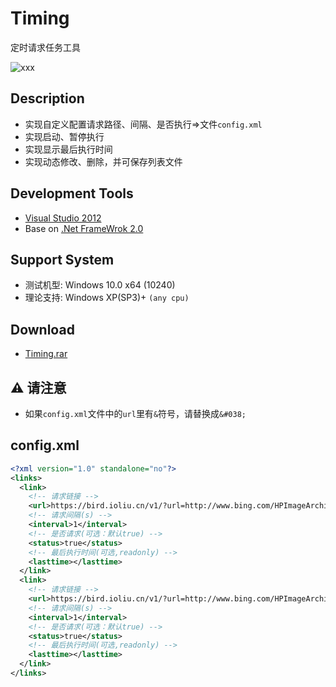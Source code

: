 # Timing 
定时请求任务工具

![xxx](https://ws2.sinaimg.cn/large/6dcfd1b8gw1f812hj1hzoj20fk084gmx.jpg)

## Description
 - 实现自定义配置请求路径、间隔、是否执行=>文件`config.xml`
 - 实现启动、暂停执行
 - 实现显示最后执行时间
 - 实现动态修改、删除，并可保存列表文件

## Development Tools
 - [Visual Studio 2012](https://www.visualstudio.com)
 - Base on [.Net FrameWrok 2.0](https://www.microsoft.com/en-us/download/details.aspx?id=1639)

## Support System
 - 测试机型: Windows 10.0 x64 (10240)
 - 理论支持: Windows XP(SP3)+ `(any cpu)`
 
## Download
 - [Timing.rar](https://github.com/xCss/Timing/releases/download/v1.0.0/Timing.rar)

## :warning: 请注意
 - 如果`config.xml`文件中的`url`里有`&`符号，请替换成`&#038;`
 
## config.xml
```xml
<?xml version="1.0" standalone="no"?>
<links>
  <link>
    <!-- 请求链接 -->
    <url>https://bird.ioliu.cn/v1/?url=http://www.bing.com/HPImageArchive.aspx?format=js&#038;idx=0&#038;n=1</url>
    <!-- 请求间隔(s) -->
    <interval>1</interval>
    <!-- 是否请求(可选：默认true) -->
	<status>true</status>
    <!-- 最后执行时间(可选,readonly) -->
	<lasttime></lasttime>
  </link>
  <link>
    <!-- 请求链接 -->
    <url>https://bird.ioliu.cn/v1/?url=http://www.bing.com/HPImageArchive.aspx?format=js&#038;idx=0&#038;n=1</url>
    <!-- 请求间隔(s) -->
    <interval>1</interval>
    <!-- 是否请求(可选：默认true) -->
	<status>true</status>
    <!-- 最后执行时间(可选,readonly) -->
	<lasttime></lasttime>
  </link>
</links>
```